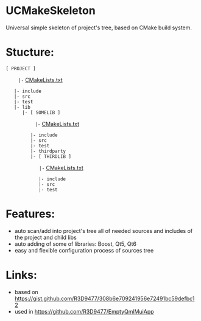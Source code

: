# UCMakeSkeleton
Universal simple skeleton of project's tree, based on CMake build system.

# Stucture:
```
[ PROJECT ]
```
`ㅤㅤㅤ|-` [CMakeLists.txt](CMakeLists.txt)
```
   |- include
   |- src
   |- test
   |- lib
      |- [ SOMELIB ]
```
`ㅤㅤㅤㅤㅤㅤㅤ|-` [CMakeLists.txt](lib/somelib/CMakeLists.txt)
```
         |- include
         |- src
         |- test
         |- thirdparty
         |- [ THIRDLIB ]
```
`ㅤㅤㅤㅤㅤㅤㅤㅤ|-` [CMakeLists.txt](lib/somelib/thirdparty/thirdlib/CMakeLists.txt)
```
            |- include
            |- src
            |- test
```

# Features:
* auto scan/add into project's tree all of needed sources and includes of the project and child libs
* auto adding of some of libraries: Boost, Qt5, Qt6
* easy and flexible configuration process of sources tree

# Links:
* based on https://gist.github.com/R3D9477/308b6e709241956e72491bc59defbc12
* used in https://github.com/R3D9477/EmptyQmlMuiApp
